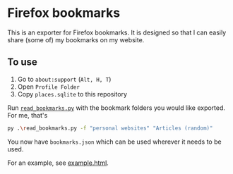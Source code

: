# Firefox bookmarks

This is an exporter for Firefox bookmarks. It is designed so that I can easily share (some of) my bookmarks on my website.

## To use

1. Go to `about:support` (`Alt, H, T`)
1. Open `Profile Folder`
1. Copy `places.sqlite` to this repository

Run [`read_bookmarks.py`](./read_bookmarks.py) with the bookmark folders you would like exported. For me, that's

```bash
py .\read_bookmarks.py -f "personal websites" "Articles (random)"
```

You now have `bookmarks.json` which can be used wherever it needs to be used.

For an example, see [example.html](./example.html).
